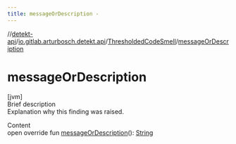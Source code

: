 ```yaml
---
title: messageOrDescription -
---
```

//[detekt-api](../../index.md)/[io.gitlab.arturbosch.detekt.api](../index.md)/[ThresholdedCodeSmell](index.md)/[messageOrDescription](message-or-description.md)



# messageOrDescription  
[jvm]  
Brief description  
Explanation why this finding was raised.  
  
  
Content  
open override fun [messageOrDescription](message-or-description.md)(): [String](https://kotlinlang.org/api/latest/jvm/stdlib/kotlin/-string/index.html)  



